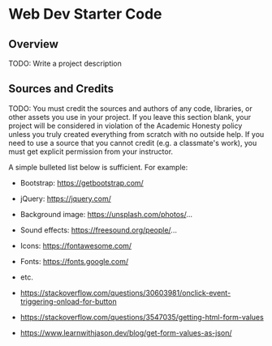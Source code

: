# Web Dev Starter Code

## Overview

TODO: Write a project description

## Sources and Credits

TODO: You must credit the sources and authors of any code, libraries, or other
assets you use in your project. If you leave this section blank, your project
will be considered in violation of the Academic Honesty policy unless you truly
created everything from scratch with no outside help. If you need to use a
source that you cannot credit (e.g. a classmate's work), you must get explicit
permission from your instructor.

A simple bulleted list below is sufficient. For example:

- Bootstrap: https://getbootstrap.com/
- jQuery: https://jquery.com/
- Background image: https://unsplash.com/photos/...
- Sound effects: https://freesound.org/people/...
- Icons: https://fontawesome.com/
- Fonts: https://fonts.google.com/
- etc.

- https://stackoverflow.com/questions/30603981/onclick-event-triggering-onload-for-button
- https://stackoverflow.com/questions/3547035/getting-html-form-values
- https://www.learnwithjason.dev/blog/get-form-values-as-json/
